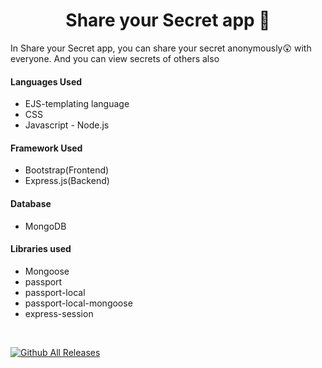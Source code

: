 <h1 align="center">Share your Secret app 🤫</h1>

<p>In Share your Secret app, you can share your secret anonymously😲 with everyone. And you can view secrets of others also</p>

<h4>Languages Used</h4>
<ul>
    <li>EJS-templating language</li>
    <li>CSS</li>
    <li>Javascript - Node.js</li>
</ul>

<h4>Framework Used</h4>
<ul>
    <li>Bootstrap(Frontend)</li>
    <li>Express.js(Backend)</li>
</ul>

<h4>Database</h4>
<ul>
    <li>MongoDB</li>
</ul>

<h4>Libraries used</h4>
<ul>
    <li>Mongoose</li>
    <li>passport</li>
    <li>passport-local</li>
    <li>passport-local-mongoose</li>
    <li>express-session</li>
</ul>

<br>

[![Github All Releases](https://img.shields.io/github/downloads/dikshitakambri/Share-Your-secret-Fun-website-/total.svg)]()
